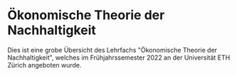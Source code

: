 # Ökonomische Theorie der Nachhaltigkeit

Dies ist eine grobe Übersicht des Lehrfachs "Ökonomische Theorie der Nachhaltigkeit", welches im Frühjahrssemester 2022 an der Universität ETH Zürich angeboten wurde.